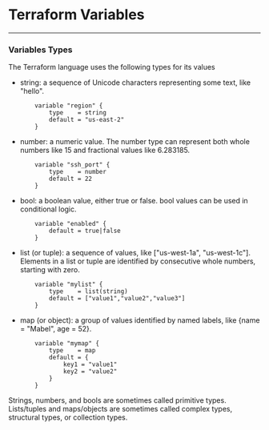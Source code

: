 # Terraform Variables
---


### Variables Types
The Terraform language uses the following types for its values

- string: a sequence of Unicode characters representing some text, like "hello".
    ~~~
        variable "region" {
            type    = string
            default = "us-east-2"
        }
    ~~~

- number: a numeric value. The number type can represent both whole numbers like 15 and fractional values like 6.283185.
    ~~~
        variable "ssh_port" {
            type    = number
            default = 22
        }
    ~~~

- bool: a boolean value, either true or false. bool values can be used in conditional logic.
    ~~~
        variable "enabled" {
            default = true|false
        }
    ~~~

- list (or tuple): a sequence of values, like ["us-west-1a", "us-west-1c"]. Elements in a list or tuple are identified by consecutive whole numbers, starting with zero.
    ~~~
        variable "mylist" {
            type    = list(string)
            default = ["value1","value2","value3"]
        }
    ~~~

- map (or object): a group of values identified by named labels, like {name = "Mabel", age = 52}.
    ~~~
        variable "mymap" {
            type    = map
            default = {
                key1 = "value1"
                key2 = "value2"
            }
        }
    ~~~

Strings, numbers, and bools are sometimes called primitive types. Lists/tuples and maps/objects are sometimes called complex types, structural types, or collection types.
